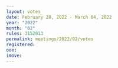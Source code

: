 ```yaml
---
layout: votes
date: February 28, 2022 - March 04, 2022
year: "2022"
month: "02"
rules: 3152013
permalink: meetings/2022/02/votes
registered:
ooe:
imove:
---
```


